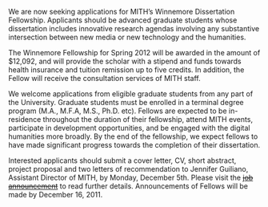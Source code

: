 We are now seeking applications for MITH’s Winnemore Dissertation Fellowship. Applicants should be advanced graduate students whose dissertation includes innovative research agendas involving any substantive intersection between new media or new technology and the humanities.

The Winnemore Fellowship for Spring 2012 will be awarded in the amount of \$12,092, and will provide the scholar with a stipend and funds towards health insurance and tuition remission up to five credits. In addition, the Fellow will receive the consultation services of MITH staff.

We welcome applications from eligible graduate students from any part of the University. Graduate students must be enrolled in a terminal degree program (M.A., M.F.A, M.S., Ph.D. etc). Fellows are expected to be in-residence throughout the duration of their fellowship, attend MITH events, participate in development opportunities, and be engaged with the digital humanities more broadly. By the end of the fellowship, we expect fellows to have made significant progress towards the completion of their dissertation.

Interested applicants should submit a cover letter, CV, short abstract, project proposal and two letters of recommendation to Jennifer Guiliano, Assistant Director of MITH, by Monday, December 5th. Please visit the [~~job announcement~~](http://mith.umd.edu/community/fellowships/winnemore-fellows/) to read further details. Announcements of Fellows will be made by December 16, 2011.